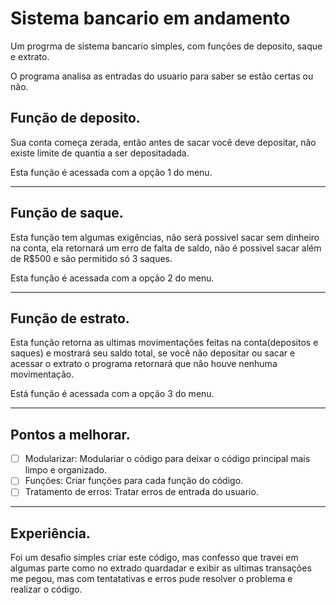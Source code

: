 # Sistema bancario em andamento

Um progrma de sistema bancario simples, com funções de deposito, saque e extrato.

O programa analisa as entradas do usuario para saber se estão certas ou não.

## Função de deposito.
Sua conta começa zerada, então antes de sacar você deve depositar, não existe limite de quantia a ser depositadada.

Esta função é acessada com a opção 1 do menu.
***
## Função de saque.
Esta função tem algumas exigências, não será possivel sacar sem dinheiro na conta, ela retornará um erro de falta de saldo, não é 
possivel sacar além de R$500 e são permitido só 3 saques.

Esta função é acessada com a opção 2 do menu.
***
## Função de estrato.
Esta função retorna as ultimas movimentações feitas na conta(depositos e saques) e mostrará seu saldo total, se você não depositar ou sacar e
acessar o extrato o programa retornará que não houve nenhuma movimentação.

Está função é acessada com a opção 3 do menu.
***
## Pontos a melhorar.
- [ ] Modularizar: Modulariar o código para deixar o código principal mais limpo e organizado.
- [ ] Funções: Criar funções para cada função do código.
- [ ] Tratamento de erros: Tratar erros de entrada do usuario.
***
## Experiência.
Foi um desafio simples criar este código, mas confesso que travei em algumas parte como no extrado quardadar e exibir as ultimas transações 
me pegou, mas com tentatativas e erros pude resolver o problema e realizar o código.
